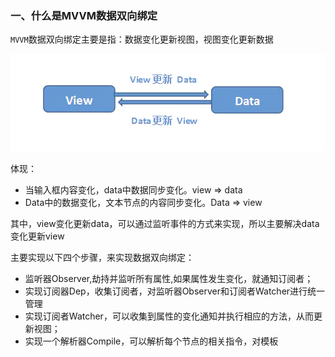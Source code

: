 ### 一、什么是MVVM数据双向绑定

`MVVM`数据双向绑定主要是指：数据变化更新视图，视图变化更新数据

![MVVM](./imgs/MVVM1.png)

体现：

- 当输入框内容变化，data中数据同步变化。view => data
- Data中的数据变化，文本节点的内容同步变化。Data => view



其中，view变化更新data，可以通过监听事件的方式来实现，所以主要解决data变化更新view



主要实现以下四个步骤，来实现数据双向绑定：

- 监听器Observer,劫持并监听所有属性,如果属性发生变化，就通知订阅者；
- 实现订阅器Dep，收集订阅者，对监听器Observer和订阅者Watcher进行统一管理
- 实现订阅者Watcher，可以收集到属性的变化通知并执行相应的方法，从而更新视图；
- 实现一个解析器Compile，可以解析每个节点的相关指令，对模板

